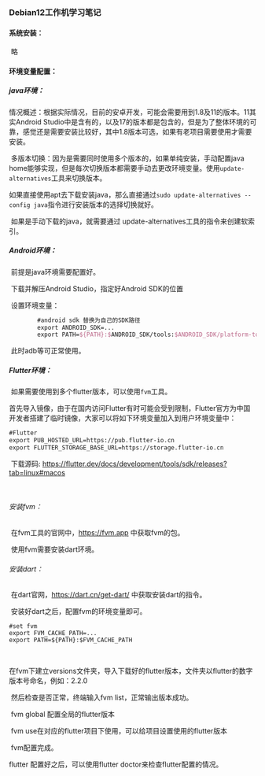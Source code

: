 ### Debian12工作机学习笔记

#### 系统安装：

​	略



#### 环境变量配置：

#####  java环境：

​	情况概述：根据实际情况，目前的安卓开发，可能会需要用到1.8及11的版本。11其实Android Studio中是含有的，以及17的版本都是包含的，但是为了整体环境的可靠，感觉还是需要安装比较好，其中1.8版本可选，如果有老项目需要使用才需要安装。

​	多版本切换：因为是需要同时使用多个版本的，如果单纯安装，手动配置java home能够实现，但是每次切换版本都需要手动去更改环境变量。使用`update-alternatives`工具来切换版本。

​	如果直接使用apt去下载安装java，那么直接通过`sudo update-alternatives --config java`指令进行安装版本的选择切换就好。

​	如果是手动下载的java，就需要通过 update-alternatives工具的指令来创建软索引。



##### Android环境：

​	前提是java环境需要配置好。

​	下载并解压Android Studio，指定好Android SDK的位置

​	设置环境变量：

```tex
		#android sdk 替换为自己的SDK路径
		export ANDROID_SDK=...
		export PATH=${PATH}:$ANDROID_SDK/tools:$ANDROID_SDK/platform-tools:$ANDROID_SDK/tools/bin:$ANDROID_SDK/emulator
```

​	此时adb等可正常使用。



##### Flutter环境：

​	如果需要使用到多个flutter版本，可以使用`fvm`工具。

​	首先导入镜像，由于在国内访问Flutter有时可能会受到限制，Flutter官方为中国开发者搭建了临时镜像，大家可以将如下环境变量加入到用户环境变量中：

```tex
#Flutter 
export PUB_HOSTED_URL=https://pub.flutter-io.cn
export FLUTTER_STORAGE_BASE_URL=https://storage.flutter-io.cn

```

​	下载源码: https://flutter.dev/docs/development/tools/sdk/releases?tab=linux#macos

​	

###### 	安装fvm：

​		在fvm工具的官网中，https://fvm.app 中获取fvm的包。

​		使用fvm需要安装dart环境。

###### 		安装dart：

​			在dart官网，https://dart.cn/get-dart/ 中获取安装dart的指令。

​		安装好dart之后，配置fvm的环境变量即可。



```
#set fvm
export FVM_CACHE_PATH=...
export PATH=${PATH}:$FVM_CACHE_PATH
```

​		

​		在fvm下建立versions文件夹，导入下载好的flutter版本，文件夹以flutter的数字版本号命名，例如：2.2.0

​		然后检查是否正常，终端输入fvm list，正常输出版本成功。

​		fvm global 配置全局的flutter版本

​		fvm use在对应的flutter项目下使用，可以给项目设置使用的flutter版本

​		fvm配置完成。



flutter 配置好之后，可以使用flutter doctor来检查flutter配置的情况。

